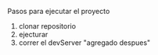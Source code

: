 
Pasos para ejecutar el proyecto

1. clonar repositorio
2. ejecturar 
3. correr el devServer "agregado despues"